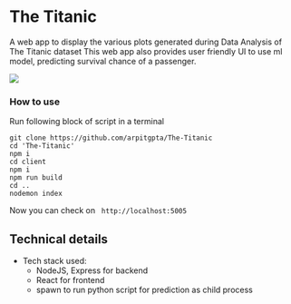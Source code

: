# The Titanic
A web app to display the various plots generated during Data Analysis of The Titanic dataset
This web app also provides user friendly UI to use ml model, predicting survival chance of a passenger.

![]('./demo.mp4')

### How to use
Run following block of script in a terminal

```
git clone https://github.com/arpitgpta/The-Titanic
cd 'The-Titanic'
npm i
cd client
npm i
npm run build
cd ..
nodemon index
```

Now you can check on ``` http://localhost:5005```

## Technical details

- Tech stack used: 
    - NodeJS, Express for backend
    - React for frontend
    - spawn to run python script for prediction as child process
